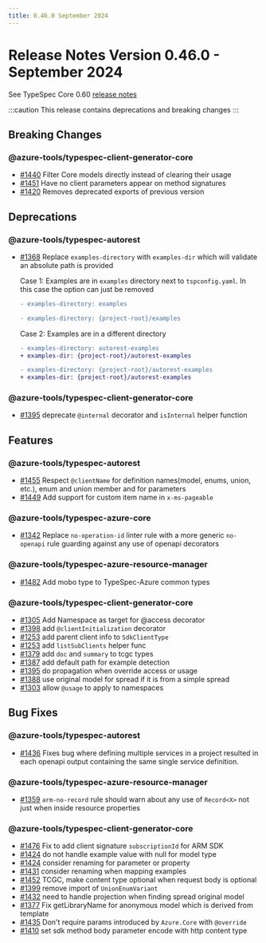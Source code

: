 ```yaml
---
title: 0.46.0 September 2024
---
```


# Release Notes Version 0.46.0 - September 2024

See TypeSpec Core 0.60 [release notes](https://typespec.io/docs/release-notes/release-2024-09-10)

:::caution
This release contains deprecations and breaking changes
:::

## Breaking Changes

### @azure-tools/typespec-client-generator-core

- [#1440](https://github.com/Azure/typespec-azure/pull/1440) Filter Core models directly instead of clearing their usage
- [#1451](https://github.com/Azure/typespec-azure/pull/1451) Have no client parameters appear on method signatures
- [#1420](https://github.com/Azure/typespec-azure/pull/1420) Removes deprecated exports of previous version

## Deprecations

### @azure-tools/typespec-autorest

- [#1368](https://github.com/Azure/typespec-azure/pull/1368) Replace `examples-directory` with `examples-dir` which will validate an absolute path is provided

  Case 1: Examples are in `examples` directory next to `tspconfig.yaml`. In this case the option can just be removed

  ```diff
  - examples-directory: examples
  ```

  ```diff
  - examples-directory: {project-root}/examples
  ```

  Case 2: Examples are in a different directory

  ```diff
  - examples-directory: autorest-examples
  + examples-dir: {project-root}/autorest-examples
  ```

  ```diff
  - examples-directory: {project-root}/autorest-examples
  + examples-dir: {project-root}/autorest-examples
  ```

### @azure-tools/typespec-client-generator-core

- [#1395](https://github.com/Azure/typespec-azure/pull/1395) deprecate `@internal` decorator and `isInternal` helper function

## Features

### @azure-tools/typespec-autorest

- [#1455](https://github.com/Azure/typespec-azure/pull/1455) Respect `@clientName` for definition names(model, enums, union, etc.), enum and union member and for parameters
- [#1449](https://github.com/Azure/typespec-azure/pull/1449) Add support for custom item name in `x-ms-pageable`

### @azure-tools/typespec-azure-core

- [#1342](https://github.com/Azure/typespec-azure/pull/1342) Replace `no-operation-id` linter rule with a more generic `no-openapi` rule guarding against any use of openapi decorators

### @azure-tools/typespec-azure-resource-manager

- [#1482](https://github.com/Azure/typespec-azure/pull/1482) Add mobo type to TypeSpec-Azure common types

### @azure-tools/typespec-client-generator-core

- [#1305](https://github.com/Azure/typespec-azure/pull/1305) Add Namespace as target for @access decorator
- [#1398](https://github.com/Azure/typespec-azure/pull/1398) add `@clientInitialization` decorator
- [#1253](https://github.com/Azure/typespec-azure/pull/1253) add parent client info to `SdkClientType`
- [#1253](https://github.com/Azure/typespec-azure/pull/1253) add `listSubClients` helper func
- [#1379](https://github.com/Azure/typespec-azure/pull/1379) add `doc` and `summary` to tcgc types
- [#1387](https://github.com/Azure/typespec-azure/pull/1387) add default path for example detection
- [#1395](https://github.com/Azure/typespec-azure/pull/1395) do propagation when override access or usage
- [#1388](https://github.com/Azure/typespec-azure/pull/1388) use original model for spread if it is from a simple spread
- [#1303](https://github.com/Azure/typespec-azure/pull/1303) allow `@usage` to apply to namespaces

## Bug Fixes

### @azure-tools/typespec-autorest

- [#1436](https://github.com/Azure/typespec-azure/pull/1436) Fixes bug where defining multiple services in a project resulted in each openapi output containing the same single service definition.

### @azure-tools/typespec-azure-resource-manager

- [#1359](https://github.com/Azure/typespec-azure/pull/1359) `arm-no-record` rule should warn about any use of `Record<X>` not just when inside resource properties

### @azure-tools/typespec-client-generator-core

- [#1476](https://github.com/Azure/typespec-azure/pull/1476) Fix to add client signature `subscriptionId` for ARM SDK
- [#1424](https://github.com/Azure/typespec-azure/pull/1424) do not handle example value with null for model type
- [#1424](https://github.com/Azure/typespec-azure/pull/1424) consider renaming for parameter or property
- [#1431](https://github.com/Azure/typespec-azure/pull/1431) consider renaming when mapping examples
- [#1452](https://github.com/Azure/typespec-azure/pull/1452) TCGC, make content type optional when request body is optional
- [#1399](https://github.com/Azure/typespec-azure/pull/1399) remove import of `UnionEnumVariant`
- [#1432](https://github.com/Azure/typespec-azure/pull/1432) need to handle projection when finding spread original model
- [#1377](https://github.com/Azure/typespec-azure/pull/1377) Fix getLibraryName for anonymous model which is derived from template
- [#1435](https://github.com/Azure/typespec-azure/pull/1435) Don't require params introduced by `Azure.Core` with `@override`
- [#1410](https://github.com/Azure/typespec-azure/pull/1410) set sdk method body parameter encode with http content type
